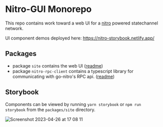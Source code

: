 # Nitro-GUI Monorepo

This repo contains work toward a web UI for a [nitro](https://github.com/statechannels/go-nitro) powered statechannel network.

UI component demos deployed here: https://nitro-storybook.netlify.app/

## Packages

- package `site` contains the web UI ([readme](./packages/site/README.md))
- package `nitro-rpc-client` contains a typescript library for communicating with go-nitro's RPC api. ([readme](./packages/nitro-rpc-client/readme.md))

## Storybook

Components can be viewed by running `yarn storybook` or `npm run storybook` from the `packages/site` directory.


![Screenshot 2023-04-26 at 17 08 11](https://user-images.githubusercontent.com/1833419/234635968-016eb70a-debd-413f-a0d9-bce76af78783.png)
